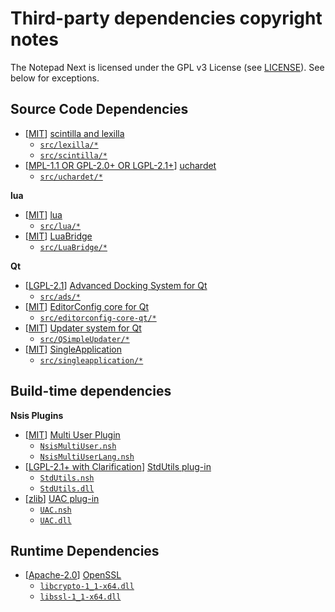 # Third-party dependencies copyright notes

The Notepad Next is licensed under the GPL v3 License (see [LICENSE](LICENSE)).
See below for exceptions.

## Source Code Dependencies
- [[MIT](src/scintilla/License.txt)]  [scintilla and lexilla](https://www.scintilla.org/)
    - [`src/lexilla/*`](src/lexilla/)
    - [`src/scintilla/*`](src/scintilla/)
- [[MPL-1.1 OR GPL-2.0+ OR LGPL-2.1+](src/uchardet/COPYING)]  [uchardet](https://gitlab.freedesktop.org/uchardet/uchardet)
    - [`src/uchardet/*`](src/uchardet/)

**lua**
- [[MIT](https://www.lua.org/license.html)]  [lua](https://www.lua.org/)
    - [`src/lua/*`](src/lua/)
- [[MIT](https://github.com/vinniefalco/LuaBridge#official-repository)]  [LuaBridge](https://github.com/vinniefalco/LuaBridge)
    - [`src/LuaBridge/*`](src/LuaBridge/)

**Qt**
- [[LGPL-2.1](src/ads/LICENSE)]  [Advanced Docking System for Qt](https://github.com/githubuser0xFFFF/Qt-Advanced-Docking-System)
    - [`src/ads/*`](src/ads/)
- [[MIT](src/editorconfig-core-qt/LICENSE)]  [EditorConfig core for Qt](https://github.com/editorconfig/editorconfig-core-qt)
    - [`src/editorconfig-core-qt/*`](src/editorconfig-core-qt/)
- [[MIT](src/QSimpleUpdater/LICENSE.md)]  [Updater system for Qt](https://github.com/alex-spataru/QSimpleUpdater)
    - [`src/QSimpleUpdater/*`](src/QSimpleUpdater/)
- [[MIT](src/singleapplication/LICENSE)]  [SingleApplication](https://github.com/itay-grudev/SingleApplication)
    - [`src/singleapplication/*`](src/singleapplication/)


## Build-time dependencies
**Nsis Plugins**
- [[MIT](https://github.com/Drizin/NsisMultiUser/blob/master/License.txt)]  [Multi User Plugin](https://github.com/Drizin/NsisMultiUser/)
    - [`NsisMultiUser.nsh`](installer/NsisMultiUser/Include/NsisMultiUser.nsh)
    - [`NsisMultiUserLang.nsh`](installer/NsisMultiUser/Include/NsisMultiUserLang.nsh)
- [[LGPL-2.1+ with Clarification](https://github.com/lordmulder/stdutils/blob/master/LGPL_CLARIFICATION.txt)]  [StdUtils plug-in](https://github.com/lordmulder/stdutils/)
    - [`StdUtils.nsh`](installer/NsisMultiUser/Include/StdUtils.nsh)
    - [`StdUtils.dll`](installer/NsisMultiUser/Plugins/x86-unicode/StdUtils.dll)
- [[zlib](https://nsis.sourceforge.io/UAC_plug-in#Plugin_Info)]  [UAC plug-in](https://nsis.sourceforge.io/UAC_plug-in)
    - [`UAC.nsh`](installer/NsisMultiUser/Include/UAC.nsh)
    - [`UAC.dll`](installer/NsisMultiUser/Plugins/x86-unicode/UAC.dll)


## Runtime Dependencies
- [[Apache-2.0](https://www.openssl.org/source/license.html)]  [OpenSSL](https://www.openssl.org/)
    - [`libcrypto-1_1-x64.dll`](deploy/windows/libcrypto-1_1-x64.dll)
    - [`libssl-1_1-x64.dll`](deploy/windows/libssl-1_1-x64.dll)

